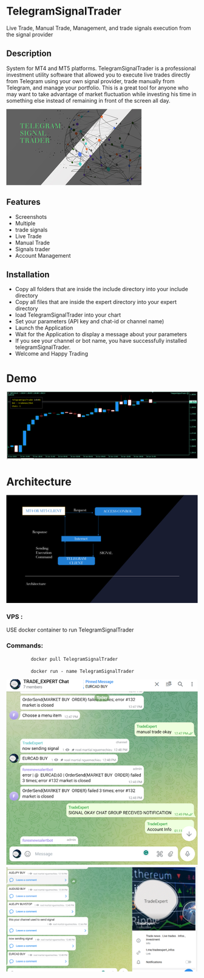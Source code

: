# TelegramSignalTrader

 Live Trade, Manual Trade, Management, and  trade signals  execution from the signal provider

## Description 
System for MT4 and MT5   platforms.
TelegramSignalTrader is a professional investment utility software that allowed you to execute live trades directly from Telegram using your 
own signal provider, trade manually from Telegram, and manage your portfolio.
This is a great tool for anyone who may want to take advantage of market fluctuation while investing his time in something else instead of remaining in front of the screen all day.


![image](logo.png)
## Features

- Screenshots
- Multiple
- trade signals
- Live Trade
- Manual Trade
- Signals trader
- Account Management

## Installation
 - Copy all  folders  that are inside the include directory into your include directory
 - Copy all files that are inside the expert directory into your expert directory
 - load TelegramSignalTrader into your chart
 - Set your parameters (API key and chat-id or channel name)
 - Launch the Application
 - Wait for the Application to display a message about your parameters
 - If you see your channel or bot name, you have successfully installed telegramSignalTrader.
- Welcome and Happy Trading
# Demo

[![Watch the video](telegramsignaltrader.png)](https://youtu.be/k0Ly_gyRb5U)

# Architecture

![configuration](architechture.png)

### VPS :
USE docker container to run TelegramSignalTrader
       

### Commands: 
             docker pull TelegramSignalTrader
             
             docker run - name TelegramSignalTrader
![chat message](chat.png)
![channel](channel.png)
